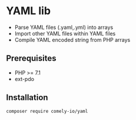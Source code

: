 # YAML lib

* Parse YAML files (.yaml,.yml) into arrays
* Import other YAML files within YAML files
* Compile YAML encoded string from PHP arrays

## Prerequisites


* PHP >= 7.1
* ext-pdo

## Installation

`composer require comely-io/yaml`